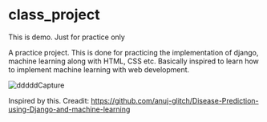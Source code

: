 # class_project
This is demo. Just for practice only

A practice project. This is done for practicing the implementation of django, machine learning along with HTML, CSS etc.
Basically inspired to learn how to implement machine learning with web development.

![dddddCapture](https://user-images.githubusercontent.com/35773374/198842653-bb33c474-9c56-4791-bdb2-d0dfce99de3d.JPG)

Inspired by this.
Creadit: https://github.com/anuj-glitch/Disease-Prediction-using-Django-and-machine-learning
